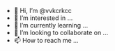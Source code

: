 - 👋 Hi, I’m @vvkcrkcc
- 👀 I’m interested in ...
- 🌱 I’m currently learning ...
- 💞️ I’m looking to collaborate on ...
- 📫 How to reach me ...

<!---
vvkcrkcc/vvkcrkcc is a ✨ special ✨ repository because its `README.md` (this file) appears on your GitHub profile.
You can click the Preview link to take a look at your changes.
--->
